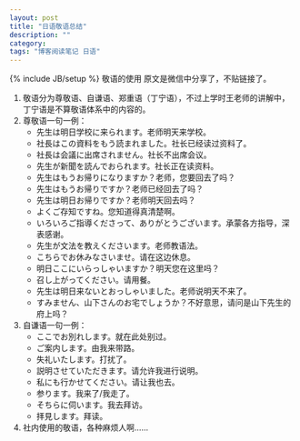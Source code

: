 ```yaml
---
layout: post
title: "日语敬语总结"
description: ""
category: 
tags: "博客阅读笔记 日语"
---
```

{% include JB/setup %}
敬语的使用
原文是微信中分享了，不贴链接了。

1. 敬语分为尊敬语、自谦语、郑重语（丁宁语），不过上学时王老师的讲解中，丁宁语是不算敬语体系中的内容的。
2. 尊敬语一句一例：
   * 先生は明日学校に来られます。老师明天来学校。
   * 社長はこの資料をもう読まれました。社长已经读过资料了。
   * 社長は会議に出席されません。社长不出席会议。
   * 先生が新聞を読んでおられます。社长正在读资料。
   * 先生はもうお帰りになりますか？老师，您要回去了吗？
   * 先生はもうお帰りですか？老师已经回去了吗？
   * 先生は明日お帰りですか？老师明天回去吗？
   * よくご存知ですね。您知道得真清楚啊。
   * いろいろご指導くださって、ありがとうございます。承蒙各方指导，深表感谢。
   * 先生が文法を教えくださいます。老师教语法。
   * こちらでお休みなさいませ。请在这边休息。
   * 明日ここにいらっしゃいますか？明天您在这里吗？
   * 召し上がってください。请用餐。
   * 先生は明日来ないとおっしゃいました。老师说明天不来了。
   * すみません、山下さんのお宅でしょうか？不好意思，请问是山下先生的府上吗？
3. 自谦语一句一例：
   * ここでお別れします。就在此处别过。
   * ご案内します。由我来带路。
   * 失礼いたします。打扰了。
   * 説明させていただきます。请允许我进行说明。
   * 私にも行かせてください。请让我也去。
   * 参ります。我来了/我走了。
   * そちらに伺います。我去拜访。
   * 拝見します。拜读。
4. 社内使用的敬语，各种麻烦人啊……
   